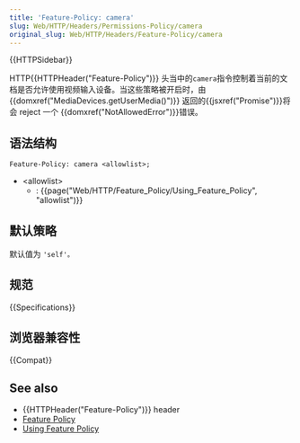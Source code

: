 ```yaml
---
title: 'Feature-Policy: camera'
slug: Web/HTTP/Headers/Permissions-Policy/camera
original_slug: Web/HTTP/Headers/Feature-Policy/camera
---
```


{{HTTPSidebar}}

HTTP{{HTTPHeader("Feature-Policy")}} 头当中的`camera`指令控制着当前的文档是否允许使用视频输入设备。当这些策略被开启时，由{{domxref("MediaDevices.getUserMedia()")}} 返回的{{jsxref("Promise")}}将会 reject 一个 {{domxref("NotAllowedError")}}错误。

## 语法结构

```plain
Feature-Policy: camera <allowlist>;
```

- \<allowlist>
  - : {{page("Web/HTTP/Feature_Policy/Using_Feature_Policy", "allowlist")}}

## 默认策略

默认值为 `'self'。`

## 规范

{{Specifications}}

## 浏览器兼容性

{{Compat}}

## See also

- {{HTTPHeader("Feature-Policy")}} header
- [Feature Policy](/en-US/docs/Web/HTTP/Feature_Policy)
- [Using Feature Policy](/en-US/docs/Web/HTTP/Feature_Policy/Using_Feature_Policy)
